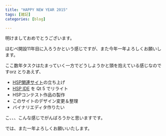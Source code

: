 ```yaml
---
title: "HAPPY NEW YEAR 2015"
tags: [雑記]
categories: [blog]

---
```


明けましておめでとうございます。

ほむぺ開設11年目に入ろうかという感じですが、また今年一年よろしくお願いします。

ここ数年タスクはたまっていく一方でどうしようかと頭を抱えている感じなのですorz とりあえず、

  * [HSP関連サイト][1]の立ち上げ
  * [HSP IDE][2] を Qt 5 でリライト
  * HSPコンテスト作品の製作
  * このサイトのデザイン変更＆整理
  * バイナリエディタ作りたい

こ、、、こんな感じでがんばろうかと思いますです。

では、また一年よろしくお願いいたします。

 [1]: http://hsp-users.jp/
 [2]: https://github.com/sharkpp/hspide
